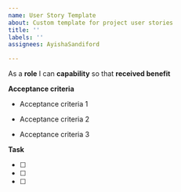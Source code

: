 ```yaml
---
name: User Story Template
about: Custom template for project user stories
title: ''
labels: ''
assignees: AyishaSandiford

---
```


As a **role** I can **capability** so that **received benefit**

**Acceptance criteria**

- Acceptance criteria 1

- Acceptance criteria 2

- Acceptance criteria 3

**Task**

- [ ] 

- [ ] 

- [ ]
